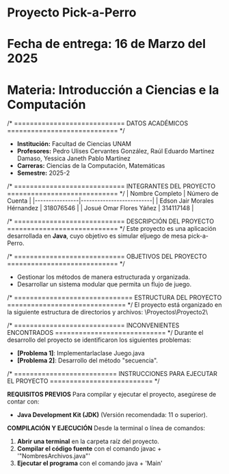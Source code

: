 # Proyecto Pick-a-Perro 
# Fecha de entrega: 16 de Marzo del 2025
# Materia: Introducción a Ciencias e la Computación


/* ============================
   DATOS ACADÉMICOS
   ============================ */
- **Institución:** Facultad de Ciencias UNAM
- **Profesores:** Pedro Ulises Cervantes González, Raúl Eduardo Martínez Damaso, Yessica Janeth Pablo Martínez
- **Carreras:** Ciencias de la Computación, Matemáticas
- **Semestre:** 2025-2


/* ============================
   INTEGRANTES DEL PROYECTO
   ============================ */
| Nombre Completo | Número de Cuenta |
|----------------|--------------------------|
| Edson Jair Morales Hérnandez | 318076546 |
| Josué Omar Flores Yáñez      | 314117148 |


/* ============================
   DESCRIPCIÓN DEL PROYECTO
   ============================ */
Este proyecto es una aplicación desarrollada en **Java**, cuyo objetivo es simular eljuego de mesa pick-a-Perro.


/* ============================
   OBJETIVOS DEL PROYECTO
   ============================ */
  - Gestionar los métodos de manera estructurada y organizada.
  - Desarrollar un sistema modular que permita un flujo de juego.


/* ==============================
   ESTRUCTURA DEL PROYECTO
   ============================== */
El proyecto está organizado en la siguiente estructura de directorios y archivos: \Proyectos\Proyecto2\



/* ============================
   INCONVENIENTES ENCONTRADOS
   ============================ */
Durante el desarrollo del proyecto se identificaron los siguientes problemas:

- **[Problema 1]**: Implementarlaclase Juego.java
- **[Problema 2]**: Desarrollo del método "secuencia".


/* ==========================
   INSTRUCCIONES PARA EJECUTAR EL PROYECTO
   ========================== */

**REQUISITOS PREVIOS**
Para compilar y ejecutar el proyecto, asegúrese de contar con:
- **Java Development Kit (JDK)** (Versión recomendada: 11 o superior).

**COMPILACIÓN Y EJECUCIÓN**
Desde la terminal o línea de comandos:

1. **Abrir una terminal** en la carpeta raíz del proyecto.
2. **Compilar el código fuente** con el comando javac + '"NombresArchivos.java"'
3. **Ejecutar el programa** con el comando java + 'Main'
